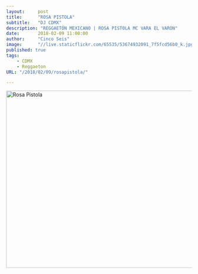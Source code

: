 ```yaml
---
layout:     post
title:      "ROSA PISTOLA"
subtitle:   "DJ CDMX"
description: "REGGAETÓN MEXICANO | ROSA PISTOLA MC VARA EL VARON"
date:       2018-02-09 11:00:00
author:     "Cinco Seis"
image:      "//live.staticflickr.com/65535/53674932091_7f5fcd56b0_k.jpg"
published: true
tags:
    - CDMX
    - Reggaeton
URL: "/2018/02/09/rosapistola/"

---
```


<a data-flickr-embed="true" href="https://www.flickr.com/photos/94024100@N03/albums/72177720316430686" title="Rosa Pistola"><img src="https://live.staticflickr.com/65535/53674051632_6994e49c22.jpg" width="640" height="480" alt="Rosa Pistola"/></a><script async src="//embedr.flickr.com/assets/client-code.js" charset="utf-8"></script>